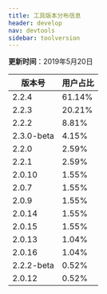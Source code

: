 ```yaml
---
title: 工具版本分布信息
header: develop
nav: devtools
sidebar: toolversion
---
```


**更新时间**：2019年5月20日

|版本号|用户占比|
|---|---|
|2.2.4 | 61.14%|
|2.2.3 | 20.21%|
|2.2.2 | 8.81%|
|2.3.0-beta | 4.15%|
|2.2.0 | 2.59%|
|2.2.1 | 2.59%|
|2.0.10 | 1.55%|
|2.0.7 | 1.55%|
|2.0.9 | 1.55%|
|2.0.14 | 1.55%|
|2.0.15 | 1.55%|
|2.0.13 | 1.04%|
|2.0.16 | 1.04%|
|2.2.2-beta | 0.52%|
|2.0.12 | 0.52%|











